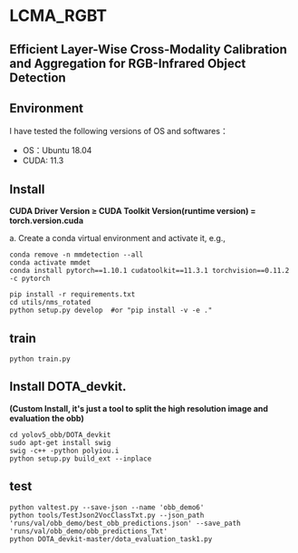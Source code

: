 # LCMA_RGBT


## Efficient Layer-Wise Cross-Modality Calibration and Aggregation for RGB-Infrared Object Detection


## Environment 


I have tested the following versions of OS and softwares：
* OS：Ubuntu 18.04
* CUDA: 11.3

## Install 
**CUDA Driver Version ≥ CUDA Toolkit Version(runtime version) = torch.version.cuda**

a. Create a conda virtual environment and activate it, e.g.,
```
conda remove -n mmdetection --all
conda activate mmdet
conda install pytorch==1.10.1 cudatoolkit==11.3.1 torchvision==0.11.2 -c pytorch
```

```
pip install -r requirements.txt
cd utils/nms_rotated
python setup.py develop  #or "pip install -v -e ."
```
## train

```
python train.py

```
## Install DOTA_devkit. 
**(Custom Install, it's just a tool to split the high resolution image and evaluation the obb)**
```
cd yolov5_obb/DOTA_devkit
sudo apt-get install swig
swig -c++ -python polyiou.i
python setup.py build_ext --inplace
```

## test

```
python valtest.py --save-json --name 'obb_demo6'
python tools/TestJson2VocClassTxt.py --json_path 'runs/val/obb_demo/best_obb_predictions.json' --save_path 'runs/val/obb_demo/obb_predictions_Txt'
python DOTA_devkit-master/dota_evaluation_task1.py 
```

